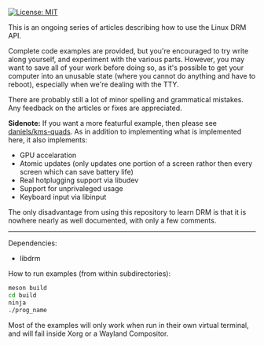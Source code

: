 [![License: MIT](https://img.shields.io/badge/License-MIT-yellow.svg)](https://opensource.org/licenses/MIT)

This is an ongoing series of articles describing how to use the Linux DRM API.

Complete code examples are provided, but you're encouraged to try write along
yourself, and experiment with the various parts. However, you may want to save
all of your work before doing so, as it's possible to get your computer into an
unusable state (where you cannot do anything and have to reboot), especially
when we're dealing with the TTY.

There are probably still a lot of minor spelling and grammatical mistakes. Any
feedback on the articles or fixes are appreciated.

**Sidenote:**
If you want a more featurful example, then please see
[daniels/kms-quads](https://gitlab.freedesktop.org/daniels/kms-quads). As in
addition to implementing what is implemented here, it also implements:
- GPU accelaration
- Atomic updates (only updates one portion of a screen rathor then every screen
  which can save battery life)
- Real hotplugging support via libudev
- Support for unprivaleged usage
- Keyboard input via libinput

The only disadvantage from  using this repository to learn DRM is that it is
nowhere nearly as well documented, with only a few comments.

---

Dependencies:
- libdrm

How to run examples (from within subdirectories):
```sh
meson build
cd build
ninja
./prog_name
```

Most of the examples will only work when run in their own virtual terminal, and
will fail inside Xorg or a Wayland Compositor.
